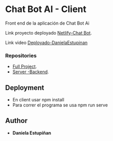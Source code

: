 # Chat Bot AI - Client

Front end de la aplicación de Chat Bot Ai

Link proyecto deployado
[Netlify-Chat Bot](https://benevolent-nougat-dec160.netlify.app/).

Link video
[Deployado-DanielaEstupinan]()

### Repositories
- [Full Project](https://github.com/Daniela-Estupinan/chat-bot-dbem).
- [Server -Backend](https://github.com/Daniela-Estupinan/chat-bot-server/tree/09f0400f7911ab4b6e652865a49c6cbae31c193a).


## Deployment
- En client usar npm install
- Para correr el programa se usa npm run serve



## Author

  - **Daniela Estupiñan**
